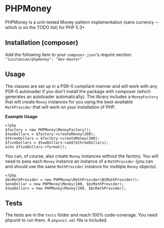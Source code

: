 PHPMoney
========

PHPMoney is a unit-tested Money pattern implementation (sans currency -- which is on the TODO list) for PHP 5.3+

## Installation (composer) ##
Add the following item to your `composer.json`'s require section:  `"lusitanian/phpmoney": "dev-master"`

## Usage ##
The classes are set up in a PSR-0 compliant manner and will work with any PSR-0 autoloader if you don't install the package with composer (which generates an autoloader automatically).
The library includes a `MoneyFactory` that will create `Money` instances for you using the best-available `MathProvider` that will work on your installation of PHP.

**Example Usage**

    <?php
    $factory = new PHPMoney\MoneyFactory();
    $twoDollars = $factory->createMoney(200);
    $threeDollars = $factory->createMoney(300);
    $fiveDollars = $twoDollars->add($threeDollars);
    echo $fiveDollars->format();

You can, of course, also create `Money` instances without the factory. You will need to pass each `Money` instance an instance of a `MathProvider` (you can and should use the same `MathProvider` instance for multiple `Money` objects).

	<?php
	$bcMathProvider = new PHPMoney\MathProvider\BCMathProvider();
	$oneDollar = new PHPMoney\Money(100, $bcMathProvider);
	$twoDollars = new PHPMoney\Money(200, $bcMathProvider);

## Tests ##
The tests are in the `tests` folder and reach 100% code-coverage. You need phpunit to run them. A `phpunit.xml` file is included.
